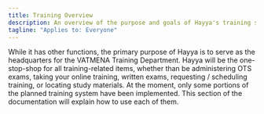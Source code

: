 ```yaml
---
title: Training Overview
description: An overview of the purpose and goals of Hayya's training system
tagline: "Applies to: Everyone"
---
```


While it has other functions, the primary purpose of Hayya is to serve as the headquarters for the VATMENA Training Department. Hayya will be the one-stop-shop for all training-related items, whether than be administering OTS exams, taking your online training, written exams, requesting / scheduling training, or locating study materials.
At the moment, only some portions of the planned training system have been implemented. This section of the documentation will explain how to use each of them.